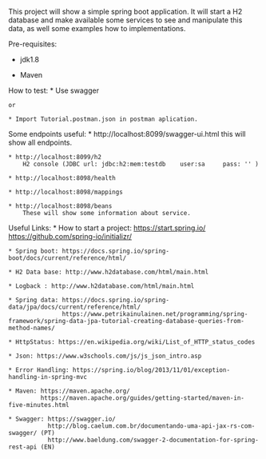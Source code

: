 This project will show a simple spring boot application. It will start a H2 database and make available some services to see and manipulate this data, as well some examples how to implementations.

Pre-requisites:
 * jdk1.8
 
 * Maven

How to test:
    * Use swagger
    
    or
    
    * Import Tutorial.postman.json in postman aplication.

Some endpoints useful:
    * http://localhost:8099/swagger-ui.html
        this will show all endpoints.
        
    * http://localhost:8099/h2
        H2 console (JDBC url: jdbc:h2:mem:testdb    user:sa     pass: '' )
        
    * http://localhost:8098/health
    
    * http://localhost:8098/mappings
    
    * http://localhost:8098/beans
        These will show some information about service.
            
Useful Links:
    * How to start a project: https://start.spring.io/
                              https://github.com/spring-io/initializr/

    * Spring boot: https://docs.spring.io/spring-boot/docs/current/reference/html/

    * H2 Data base: http://www.h2database.com/html/main.html

    * Logback : http://www.h2database.com/html/main.html

    * Spring data: https://docs.spring.io/spring-data/jpa/docs/current/reference/html/
                   https://www.petrikainulainen.net/programming/spring-framework/spring-data-jpa-tutorial-creating-database-queries-from-method-names/

    * HttpStatus: https://en.wikipedia.org/wiki/List_of_HTTP_status_codes

    * Json: https://www.w3schools.com/js/js_json_intro.asp

    * Error Handling: https://spring.io/blog/2013/11/01/exception-handling-in-spring-mvc

    * Maven: https://maven.apache.org/
             https://maven.apache.org/guides/getting-started/maven-in-five-minutes.html

    * Swagger: https://swagger.io/
               http://blog.caelum.com.br/documentando-uma-api-jax-rs-com-swagger/ (PT)
               http://www.baeldung.com/swagger-2-documentation-for-spring-rest-api (EN)

